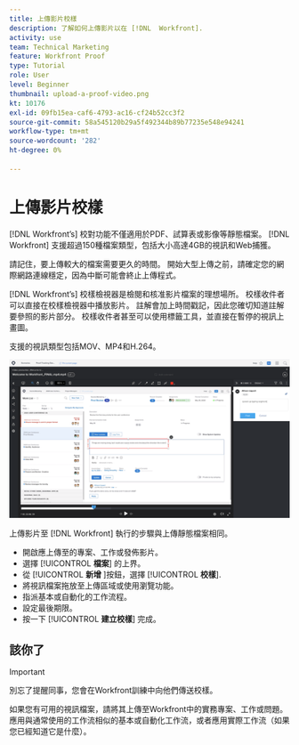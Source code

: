 ```yaml
---
title: 上傳影片校樣
description: 了解如何上傳影片以在 [!DNL  Workfront].
activity: use
team: Technical Marketing
feature: Workfront Proof
type: Tutorial
role: User
level: Beginner
thumbnail: upload-a-proof-video.png
kt: 10176
exl-id: 09fb15ea-caf6-4793-ac16-cf24b52cc3f2
source-git-commit: 58a545120b29a5f492344b89b77235e548e94241
workflow-type: tm+mt
source-wordcount: '282'
ht-degree: 0%

---
```


# 上傳影片校樣

[!DNL Workfront’s] 校對功能不僅適用於PDF、試算表或影像等靜態檔案。 [!DNL Workfront] 支援超過150種檔案類型，包括大小高達4GB的視訊和Web捕獲。

請記住，要上傳較大的檔案需要更久的時間。 開始大型上傳之前，請確定您的網際網路連線穩定，因為中斷可能會終止上傳程式。

<!-- For a complete list of uploadable file types, see the article, Supported proofing file types. -->

[!DNL Workfront’s] 校樣檢視器是檢閱和核准影片檔案的理想場所。 校樣收件者可以直接在校樣檢視器中播放影片。 註解會加上時間戳記，因此您確切知道註解要參照的影片部分。 校樣收件者甚至可以使用標籤工具，並直接在暫停的視訊上畫圖。

支援的視訊類型包括MOV、MP4和H.264。 <!-- Check the supported file types list to make sure the video type you use is compatible with Workfront’s proofing features.-->

![視頻校樣檔案上的標籤影像。](assets/upload-a-proof-of-a-video.png)

上傳影片至 [!DNL Workfront] 執行的步驟與上傳靜態檔案相同。

* 開啟應上傳至的專案、工作或發佈影片。
* 選擇 [!UICONTROL **檔案**] 的上界。
* 從 [!UICONTROL **新增** ]按鈕，選擇 [!UICONTROL **校樣**].
* 將視訊檔案拖放至上傳區域或使用瀏覽功能。
* 指派基本或自動化的工作流程。
* 設定最後期限。
* 按一下 [!UICONTROL **建立校樣**] 完成。

## 該你了

>[!IMPORTANT]
>
>別忘了提醒同事，您會在Workfront訓練中向他們傳送校樣。


如果您有可用的視訊檔案，請將其上傳至Workfront中的實務專案、工作或問題。 應用與通常使用的工作流相似的基本或自動化工作流，或者應用實際工作流（如果您已經知道它是什麼）。

